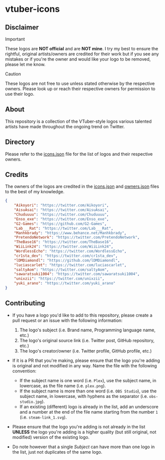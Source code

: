 # vtuber-icons

## Disclaimer

> [!IMPORTANT]  
> These logos are **NOT official** and are **NOT mine**. I try my best to ensure the rightful, original artists/owners are credited for their work but if you see any mistakes or if you're the owner and would like your logo to be removed, please let me know.

> [!CAUTION]  
> These logos are not free to use unless stated otherwise by the respective owners. Please look up or reach their respective owners for permission to use their logo.

## About

This repository is a collection of the VTuber-style logos various talented artists have made throughout the ongoing trend on Twitter.

## Directory

Please refer to the [icons.json](data/icons.json) file for the list of logos and their respective owners.

## Credits

The owners of the logos are credited in the [icons.json](data/icons.json) and [owners.json](data/owners.json) files to the best of my knowledge.

```json
{
    "Aikoyori": "https://twitter.com/Aikoyori",
    "AisuAsai": "https://twitter.com/AisuAsai",
    "Chuduuuu": "https://twitter.com/Chuduuuu",
    "Enso_exe": "https://twitter.com/Enso_exe",
    "G2-Games": "https://github.com/G2-Games",
    "Lab___Rat": "https://twitter.com/Lab___Rat",
    "Manhkbrady": "https://www.behance.net/Manhkbrady",
    "PretendoNetwork": "https://twitter.com/PretendoNetwork",
    "TheBase16": "https://twitter.com/TheBase16",
    "WiiLink24": "https://twitter.com/WiiLink24",
    "WordlessEcho": "https://twitter.com/WordlessEcho",
    "cr1sta_dev": "https://twitter.com/cr1sta_dev",
    "lDMDiamondl": "https://github.com/lDMDiamondl",
    "luciascarlet": "https://twitter.com/luciascarlet",
    "saltyAom": "https://twitter.com/saltyAom",
    "sawaratsuki1004": "https://twitter.com/sawaratsuki1004",
    "unixzii": "https://twitter.com/unixzii",
    "yuki_arano": "https://twitter.com/yuki_arano"
}
```

## Contributing

- If you have a logo you'd like to add to this repository, please create a pull request or an issue with the following information:

  1. The logo's subject (i.e. Brand name, Programming language name, etc.)
  2. The logo's original source link (i.e. Twitter post, GitHub repository, etc.)
  3. The logo's creator/owner (i.e. Twitter profile, GitHub profile, etc.)

- If it is a PR that you're making, please ensure that the logo you're adding is original and not modified in any way. Name the file with the following convention:

    - If the subject name is one word (i.e. `Plex`), use the subject name, in lowercase, as the file name (i.e. `plex.png`).
    - If the subject name is more than one word (i.e. `OBS Studio`), use the subject name, in lowercase, with hyphens as the separator (i.e. `obs-studio.jpg`).
    - If an existing (different) logo is already in the list, add an underscore and a number at the end of the file name starting from the number `1` (i.e. `steam-link_1.svg`).

- Please ensure that the logo you're adding is not already in the list **UNLESS** the logo you're adding is a higher quality (but still original, not modified) version of the existing logo.

- Do note however that a single _Subject_ can have more than one logo in the list, just not duplicates of the same logo.
